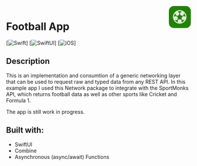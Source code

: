 
<!-- HEADER -->
<img src="./Preview/AppIcon.png" width="60" align="right"/>
<h1> Football App </h1>

[![Swift](https://img.shields.io/badge/Swift-5.0-orange.svg?longCache=true&style=flat&logo=swift)]
[![SwiftUI](https://img.shields.io/badge/SwiftUI-5.0-blue.svg?longCache=true&style=flat&logo=swift&logoColor=blue)]
[![iOS](https://img.shields.io/badge/iOS-17.0+-lightgrey.svg?longCache=true&?style=flat&logo=apple)]




<!-- BODY -->

## Description

This is an implementation and consumtion of a generic networking layer that can be used to request raw and typed data from any REST API.
In this example app I used this Network package to integrate with the SportMonks API, which returns football data as well as other sports like Cricket and Formula 1.

The app is still work in progress.


## Built with:
- SwiftUI
- Combine
- Asynchronous (async/await) Functions

